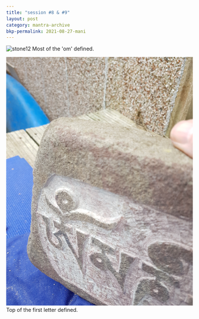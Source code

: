 ```yaml
---
title: "session #8 & #9"
layout: post
category: mantra-archive
bkp-permalink: 2021-08-27-mani
---
```


![stone12](/assets/images/mani/mani10/stone12.jpg)
Most of the 'om' defined.


![stone11](/assets/images/mani/mani10/stone11.jpg)
Top of the first letter defined.
